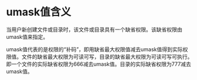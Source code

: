 # umask值含义<a name="ZH-CN_TOPIC_0192977576"></a>

当用户新创建文件或目录时，该文件或目录具有一个缺省权限。该缺省权限由umask值来指定。

umask值代表的是权限的“补码”，即用缺省最大权限值减去umask值得到实际权限值。文件的缺省最大权限为可读可写，目录的缺省最大权限为可读可写可执行。即一个文件的实际缺省权限为666减去umask值。目录的实际缺省权限为777减去umask值。

